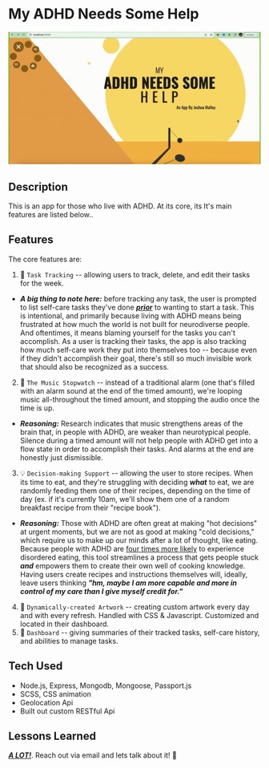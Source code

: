 # My ADHD Needs Some Help
<img src="demo.gif" alt="screenshot">

## Description
This is an app for those who live with ADHD. At its core, its It's main features are listed below..


## Features
The core features are:
1. 📝 `Task Tracking` -- allowing users to track, delete, and edit their tasks for the week. 
-  ___**A big thing to note here:**___ before tracking any task, the user is prompted to list self-care tasks they've done <ins>___prior___</ins> to wanting to start a task. This is intentional, and primarily because living with ADHD means being frustrated at how much the world is not built for neurodiverse people. And oftentimes, it means blaming yourself for the tasks you can't accomplish. As a user is tracking their tasks, the app is also tracking how much self-care work they put into themselves too -- because even if they didn't accomplish their goal, there's still so much invisible work that should also be recognized as a success. 
2. 🎷 `The Music Stopwatch` -- instead of a traditional alarm (one that's filled with an alarm sound at the end of the timed amount), we're looping music all-throughout the timed amount, and stopping the audio once the time is up.
-  ___**Reasoning:**___ Research indicates that music strengthens areas of the brain that, in people with ADHD, are weaker than neurotypical people. Silence during a timed amount will not help people with ADHD get into a flow state in order to accomplish their tasks. And alarms at the end are honestly just dismissible. 
3. 💡 `Decision-making Support` -- allowing the user to store recipes. When its time to eat, and they're struggling with deciding ___what___ to eat, we are randomly feeding them one of their recipes, depending on the time of day (ex. if it's currently 10am, we'll show them one of a random breakfast recipe from their "recipe book").
-  ___**Reasoning:**___ Those with ADHD are often great at making "hot decisions" at urgent moments, but we are not as good at making "cold decisions," which require us to make up our minds after a lot of thought, like eating. Because people with ADHD are <ins>four times more likely</ins> to experience disordered eating, this tool streamlines a process that gets people stuck ___**and**___ empowers them to create their own well of cooking knowledge. Having users create recipes and instructions themselves will, ideally, leave users thinking ___"hm, maybe I am more capable and more in control of my care than I give myself credit for."___
4. 🎨 `Dynamically-created Artwork` -- creating custom artwork every day and with every refresh. Handled with CSS & Javascript. Customized and located in their dashboard. 
5. 💎 `Dashboard` -- giving summaries of their tracked tasks, self-care history, and abilities to manage tasks.


## Tech Used
- Node.js, Express, Mongodb, Mongoose, Passport.js
- SCSS, CSS animation
- Geolocation Api
- Built out custom RESTful Api

## Lessons Learned
<ins>___A LOT!___</ins>. Reach out via email and lets talk about it! 📩